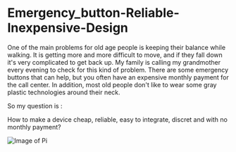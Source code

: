 # Emergency_button-Reliable-Inexpensive-Design

One of the main problems for old age people is keeping their balance while walking. It is getting more and more difficult to move, and if they fall down it's very complicated to get back up. My family is calling my grandmother every evening to check for this kind of problem. There are some emergency buttons that can help, but you often have an expensive monthly payment for the call center. In addition, most old people don't like to wear some gray plastic technologies around their neck.   

So my question is :   

How to make a device cheap, reliable, easy to integrate, discret and with no monthly payment?

![Image of Pi](Pictures/Be_Your_Hero_Cover.jpg)
